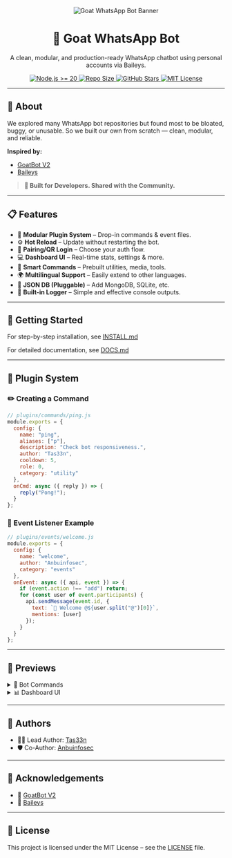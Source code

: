 <p align="center">
  <img src="https://i.postimg.cc/zGnbd4RS/photo-2025-07-20-15-54-10.jpg" alt="Goat WhatsApp Bot Banner">
</p>

<h1 align="center">🐐 Goat WhatsApp Bot</h1>
<p align="center">
A clean, modular, and production-ready WhatsApp chatbot using personal accounts via Baileys.
</p>

<p align="center">
  <a href="https://nodejs.org/en/">
    <img src="https://img.shields.io/badge/Node.js-%3E%3D20.x-brightgreen.svg?style=flat-square" alt="Node.js >= 20">
  </a>
  <a href="https://github.com/tas33n/Goat-WhatsApp-Bot">
    <img src="https://img.shields.io/github/repo-size/tas33n/Goat-WhatsApp-Bot?style=flat-square&label=Repo+Size" alt="Repo Size">
  </a>
  <a href="https://github.com/tas33n/Goat-WhatsApp-Bot/stargazers">
    <img src="https://img.shields.io/github/stars/tas33n/Goat-WhatsApp-Bot?style=flat-square" alt="GitHub Stars">
  </a>
  <a href="https://github.com/tas33n/Goat-WhatsApp-Bot/blob/main/LICENSE">
    <img src="https://img.shields.io/badge/License-MIT-blue.svg?style=flat-square" alt="MIT License">
  </a>
</p>

---

## 🧠 About

We explored many WhatsApp bot repositories but found most to be bloated, buggy, or unusable. So we built our own from scratch — clean, modular, and reliable.

**Inspired by:**  
- [GoatBot V2](https://github.com/ntkhang03/Goat-Bot-V2)  
- [Baileys](https://github.com/WhiskeySockets/Baileys)

> **🎯 Built for Developers. Shared with the Community.**

---

## 📋 Features

- 🔌 **Modular Plugin System** – Drop-in commands & event files.
- ⚙️ **Hot Reload** – Update without restarting the bot.
- 🔐 **Pairing/QR Login** – Choose your auth flow.
- 💻 **Dashboard UI** – Real-time stats, settings & more.
- 🧠 **Smart Commands** – Prebuilt utilities, media, tools.
- 🌍 **Multilingual Support** – Easily extend to other languages.
- 📁 **JSON DB (Pluggable)** – Add MongoDB, SQLite, etc.
- 📜 **Built-in Logger** – Simple and effective console outputs.

---

## 🚀 Getting Started

For step-by-step installation, see [INSTALL.md](./INSTALL.md)

For detailed documentation, see [DOCS.md](./DOCS.md)

---

## 🧩 Plugin System

### ✏️ Creating a Command

```js
// plugins/commands/ping.js
module.exports = {
  config: {
    name: "ping",
    aliases: ["p"],
    description: "Check bot responsiveness.",
    author: "Tas33n",
    cooldown: 5,
    role: 0,
    category: "utility"
  },
  onCmd: async ({ reply }) => {
    reply("Pong!");
  }
};
````

### 🧠 Event Listener Example

```js
// plugins/events/welcome.js
module.exports = {
  config: {
    name: "welcome",
    author: "Anbuinfosec",
    category: "events"
  },
  onEvent: async ({ api, event }) => {
    if (event.action !== "add") return;
    for (const user of event.participants) {
      api.sendMessage(event.id, {
        text: `👋 Welcome @${user.split("@")[0]}`,
        mentions: [user]
      });
    }
  }
};
```

---

## 📸 Previews

<details>
<summary>🤖 Bot Commands</summary>


* **Bot sample commands** <img src="https://i.postimg.cc/HsptyzGZ/photo-2025-07-20-14-50-50.jpg" width="400px">

</details>

<details>
<summary>📊 Dashboard UI</summary>

* **Admin Login Page** <img src="https://i.postimg.cc/sxz4K9M2/photo-2025-07-20-14-50-46.jpg" width="400px">
* **Bot Dashboard** <img src="https://i.postimg.cc/MHYbLMBm/photo-2025-07-20-14-50-36.jpg" width="400px">
* **Admin command dashboard** <img src="https://i.postimg.cc/Pfb4Jc7v/photo-2025-07-20-14-50-42.jpg" width="400px">

</details>

---

## 🙌 Authors

* 👨‍💻 Lead Author: [Tas33n](https://github.com/tas33n)
* 🛡 Co-Author: [Anbuinfosec](https://github.com/Anbuinfosec)

---

## 🙏 Acknowledgements

* 🐐 [GoatBot V2](https://github.com/ntkhang03/Goat-Bot-V2)
* 📡 [Baileys](https://github.com/WhiskeySockets/Baileys)

---

## 📜 License

This project is licensed under the MIT License – see the [LICENSE](./LICENSE) file.